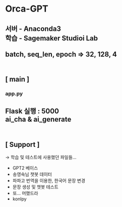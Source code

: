 # Orca-GPT
서버 - Anaconda3
<br>
학습 - Sagemaker Studioi Lab
<br><br>
batch, seq_len, epoch ⇒ 32, 128, 4
<br><br>
---
## [ main ]
### app.py
Flask 실행 : 5000
<br>
ai_cha & ai_generate
<br><br>
---
## [ Support ]
→ 학습 및 테스트에 사용했던 파일들...
- GPT2 베이스
- 송영숙님 챗봇 데이터
- 파파고 번역을 이용한, 한국어 문장 변경
- 문장 생성 및 챗봇 테스트
- 또... 머했드라
- konlpy
<br><br>
